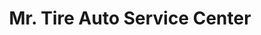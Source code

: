 ---
title: "Mr. Tire Auto Service Center"
url: /raleigh/mr-tire-auto-service-center/
shop: tyres
---